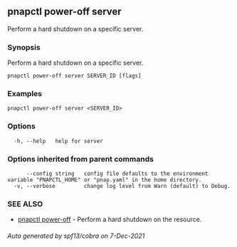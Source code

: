 ## pnapctl power-off server

Perform a hard shutdown on a specific server.

### Synopsis

Perform a hard shutdown on a specific server.

```
pnapctl power-off server SERVER_ID [flags]
```

### Examples

```
pnapctl power-off server <SERVER_ID>
```

### Options

```
  -h, --help   help for server
```

### Options inherited from parent commands

```
      --config string   config file defaults to the environment variable "PNAPCTL_HOME" or "pnap.yaml" in the home directory.
  -v, --verbose         change log level from Warn (default) to Debug.
```

### SEE ALSO

* [pnapctl power-off](pnapctl_power-off.md)	 - Perform a hard shutdown on the resource.

###### Auto generated by spf13/cobra on 7-Dec-2021
